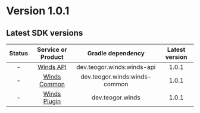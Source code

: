 [//]: # (This file was automatically generated - do not edit)

# Version 1.0.1

## Latest SDK versions

| Status |             Service or Product              |       Gradle dependency       | Latest version |
|:------:|:-------------------------------------------:|:-----------------------------:|:--------------:|
|   -    |       [Winds API](../../../html/api)        |  dev.teogor.winds:winds-api   |     1.0.1      |
|   -    |    [Winds Common](../../../html/common)     | dev.teogor.winds:winds-common |     1.0.1      |
|   -    | [Winds Plugin](../../../html/gradle-plugin) |       dev.teogor.winds        |     1.0.1      |
